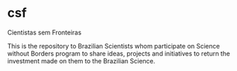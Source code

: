 # csf
Cientistas sem Fronteiras

This is the repository to Brazilian Scientists whom participate on Science without Borders program to share ideas, projects and initiatives to return the investment made on them to the Brazilian Science.

